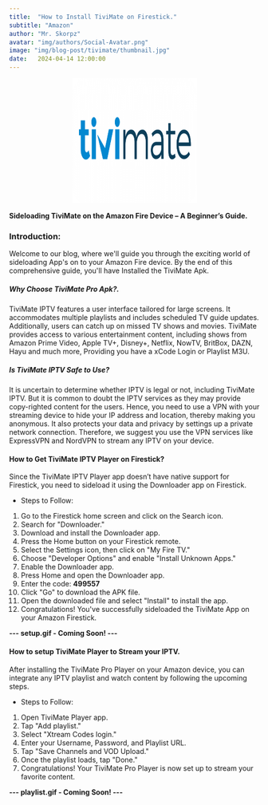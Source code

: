 ```yaml
---
title:  "How to Install TiviMate on Firestick."
subtitle: "Amazon"
author: "Mr. Skorpz"
avatar: "img/authors/Social-Avatar.png"
image: "img/blog-post/tivimate/thumbnail.jpg"
date:   2024-04-14 12:00:00
---
```


<div style="text-align: center"><img src="img/blog-post/tivimate/post-img.png" width="250" height="250" /></div>

**Sideloading TiviMate on the Amazon Fire Device – A Beginner’s Guide.**

### **Introduction:**
Welcome to our blog, where we'll guide you through the exciting world of sideloading App's on to your Amazon Fire device. By the end of this comprehensive guide, you'll have Installed the TiviMate Apk.

##### **Why Choose TiviMate Pro Apk?.**
TiviMate IPTV features a user interface tailored for large screens. It accommodates multiple playlists and includes scheduled TV guide updates. Additionally, users can catch up on missed TV shows and movies. TiviMate provides access to various entertainment content, including shows from Amazon Prime Video, Apple TV+, Disney+, Netflix, NowTV, BritBox, DAZN, Hayu and much more, Providing you have a xCode Login or Playlist M3U.

##### Is TiviMate IPTV Safe to Use?
It is uncertain to determine whether IPTV is legal or not, including TiviMate IPTV. But it is common to doubt the IPTV services as they may provide copy-righted content for the users. Hence, you need to use a VPN with your streaming device to hide your IP address and location, thereby making you anonymous. It also protects your data and privacy by settings up a private network connection. Therefore, we suggest you use the VPN services like ExpressVPN and NordVPN to stream any IPTV on your device.

#### How to Get TiviMate IPTV Player on Firestick?
Since the TiviMate IPTV Player app doesn’t have native support for Firestick, you need to sideload it using the Downloader app on Firestick.

- Steps to Follow:
1. Go to the Firestick home screen and click on the Search icon.
2. Search for "Downloader."
3. Download and install the Downloader app.
4. Press the Home button on your Firestick remote.
5. Select the Settings icon, then click on "My Fire TV."
6. Choose "Developer Options" and enable "Install Unknown Apps."
7. Enable the Downloader app.
8. Press Home and open the Downloader app.
9. Enter the code: **499557**
10. Click "Go" to download the APK file.
11. Open the downloaded file and select "Install" to install the app.
12. Congratulations! You've successfully sideloaded the TiviMate App on your Amazon Firestick.

**--- setup.gif - Coming Soon! ---**

#### How to setup TiviMate Player to Stream your IPTV.
After installing the TiviMate Pro Player on your Amazon device, you can integrate any IPTV playlist and watch content by following the upcoming steps.

- Steps to Follow:
1. Open TiviMate Player app.
2. Tap "Add playlist."
3. Select "Xtream Codes login."
4. Enter your Username, Password, and Playlist URL.
5. Tap "Save Channels and VOD Upload."
6. Once the playlist loads, tap "Done."
7. Congratulations! Your TiviMate Pro Player is now set up to stream your favorite content.

**--- playlist.gif - Coming Soon! ---**